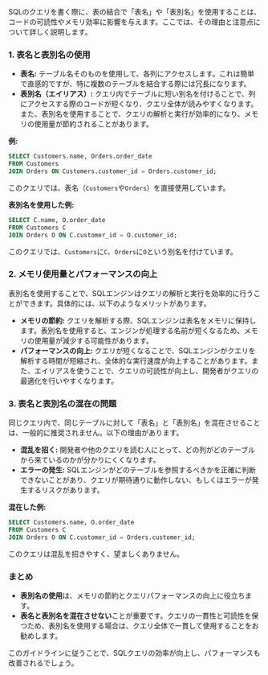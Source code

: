 SQLのクエリを書く際に、表の結合で「表名」や「表別名」を使用することは、コードの可読性やメモリ効率に影響を与えます。ここでは、その理由と注意点について詳しく説明します。

### 1. **表名と表別名の使用**
- **表名:** テーブル名そのものを使用して、各列にアクセスします。これは簡単で直感的ですが、特に複数のテーブルを結合する際には冗長になります。
- **表別名（エイリアス）:** クエリ内でテーブルに短い別名を付けることで、列にアクセスする際のコードが短くなり、クエリ全体が読みやすくなります。また、表別名を使用することで、クエリの解析と実行が効率的になり、メモリの使用量が節約されることがあります。

**例:**
```sql
SELECT Customers.name, Orders.order_date
FROM Customers
JOIN Orders ON Customers.customer_id = Orders.customer_id;
```
このクエリでは、表名（`Customers`や`Orders`）を直接使用しています。

**表別名を使用した例:**
```sql
SELECT C.name, O.order_date
FROM Customers C
JOIN Orders O ON C.customer_id = O.customer_id;
```
このクエリでは、`Customers`に`C`、`Orders`に`O`という別名を付けています。

### 2. **メモリ使用量とパフォーマンスの向上**
表別名を使用することで、SQLエンジンはクエリの解析と実行を効率的に行うことができます。具体的には、以下のようなメリットがあります。

- **メモリの節約:** クエリを解析する際、SQLエンジンは表名をメモリに保持します。表別名を使用すると、エンジンが処理する名前が短くなるため、メモリの使用量が減少する可能性があります。
- **パフォーマンスの向上:** クエリが短くなることで、SQLエンジンがクエリを解析する時間が短縮され、全体的な実行速度が向上することがあります。また、エイリアスを使うことで、クエリの可読性が向上し、開発者がクエリの最適化を行いやすくなります。

### 3. **表名と表別名の混在の問題**
同じクエリ内で、同じテーブルに対して「表名」と「表別名」を混在させることは、一般的に推奨されません。以下の理由があります。

- **混乱を招く:** 開発者や他のクエリを読む人にとって、どの列がどのテーブルから来ているのかが分かりにくくなります。
- **エラーの発生:** SQLエンジンがどのテーブルを参照するべきかを正確に判断できないことがあり、クエリが期待通りに動作しない、もしくはエラーが発生するリスクがあります。

**混在した例:**
```sql
SELECT Customers.name, O.order_date
FROM Customers C
JOIN Orders O ON C.customer_id = Orders.customer_id;
```
このクエリは混乱を招きやすく、望ましくありません。

### まとめ
- **表別名の使用**は、メモリの節約とクエリパフォーマンスの向上に役立ちます。
- **表名と表別名を混在させない**ことが重要です。クエリの一貫性と可読性を保つため、表別名を使用する場合は、クエリ全体で一貫して使用することをお勧めします。

このガイドラインに従うことで、SQLクエリの効率が向上し、パフォーマンスも改善されるでしょう。
